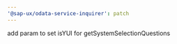 ```yaml
---
'@sap-ux/odata-service-inquirer': patch
---
```


add param to set isYUI for getSystemSelectionQuestions
